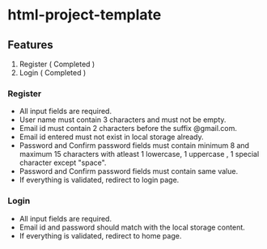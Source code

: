 # html-project-template

## Features

1. Register ( Completed )
2. Login    ( Completed )



### Register
* All input fields are required.
* User name must contain 3 characters and must not be empty.
* Email id must contain 2 characters before the suffix @gmail.com.
* Email id entered must not exist in local storage already.
* Password and Confirm password fields must contain minimum 8 and maximum 15 characters with atleast 1 lowercase, 1 uppercase , 1 special character except "space".
* Password and Confirm password fields must contain same value.
* If everything is validated, redirect to login page.
  



### Login
* All input fields are required.
* Email id and password should match with the local storage content.
* If everything is validated, redirect to home page.
